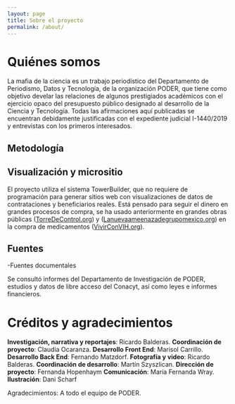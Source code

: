 ```yaml
---
layout: page
title: Sobre el proyecto
permalink: /about/
---
```


# Quiénes somos

La mafia de la ciencia es un trabajo periodístico del Departamento de Periodismo, Datos y Tecnología, de la organización PODER, que tiene como objetivo develar las relaciones de algunos prestigiados académicos con el ejercicio opaco del presupuesto público designado al desarrollo de la Ciencia y Tecnología. Todas las afirmaciones aquí publicadas se encuentran debidamente justificadas con el expediente judicial I-1440/2019 y entrevistas con los primeros interesados.

## Metodología

## Visualización y micrositio

El proyecto utiliza el sistema TowerBuilder, que no requiere de programación para generar sitios web con visualizaciones de datos de contrataciones y beneficiarios reales. Está pensado para seguir el dinero en grandes procesos de compra, se ha usado anteriormente en grandes obras públicas ([TorreDeControl.org](https://torredecontrol.org/)) y ([Lanuevaameenazadegrupomexico.org](https://lanuevaamenazadegrupomexico.projectpoder.org/)) en la compra de medicamentos ([VivirConVIH.org](https://www.vivirconvih.org/)).

## Fuentes

-Fuentes documentales

Se consultó informes del Departamento de Investigación de PODER, estudios y datos de libre acceso del Conacyt, así como leyes e informes financieros.

# Créditos y agradecimientos

**Investigación, narrativa y reportajes**: Ricardo Balderas.
**Coordinación de proyecto**: Claudia Ocaranza. 
**Desarrollo Front End**: Marisol Carrillo.
**Desarrollo Back End**: Fernando Matzdorf.
**Fotografía y video**: Ricardo Balderas.
**Coordinación de desarrollo**: Martín Szyszlican.
**Dirección de proyecto**: Fernanda Hopenhaym
**Comunicación**: María Fernanda Wray.
**Ilustración**: Dani Scharf

Agradecimientos: A todo el equipo de PODER.

